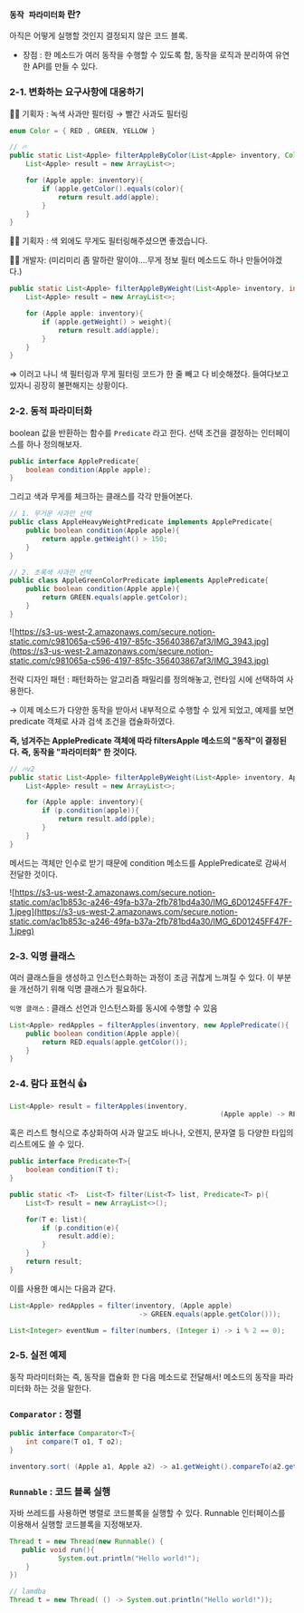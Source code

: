 

### `동작 파라미터화` 란?

아직은 어떻게 실행할 것인지 결정되지 않은 코드 블록. 

- 장점 : 한 메소드가 여러 동작을 수행할 수 있도록 함, 동작을 로직과 분리하여 유연한 API를 만들 수 있다.

### 2-1. 변화하는 요구사항에 대응하기

👩‍🌾 기획자 : 녹색 사과만 필터링 → 빨간 사과도 필터링

```java
enum Color = { RED , GREEN, YELLOW }

// 🔥
public static List<Apple> filterAppleByColor(List<Apple> inventory, Color color){
	List<Apple> result = new ArrayList<>;

	for (Apple apple: inventory){
		if (apple.getColor().equals(color){
			return result.add(apple);
		}
	}
}
```

👩‍🌾 기획자 : 색 외에도 무게도 필터링해주셨으면 좋겠습니다.

👩‍💻 개발자: (미리미리 좀 말하란 말이야....무게 정보 필터 메소드도 하나 만들어야겠다.)

```java
public static List<Apple> filterAppleByWeight(List<Apple> inventory, int weight){
	List<Apple> result = new ArrayList<>;

	for (Apple apple: inventory){
		if (apple.getWeight() > weight){
			return result.add(apple);
		}
	}
}
```

⇒ 이러고 나니 색 필터링과 무게 필터링 코드가 한 줄 빼고 다 비슷해졌다. 들여다보고 있자니 굉장히 불편해지는 상황이다.

### 2-2. 동적 파라미터화

boolean 값을 반환하는 함수를 `Predicate` 라고 한다. 선택 조건을 결정하는 인터페이스를 하나 정의해보자.

```java
public interface ApplePredicate{
	boolean condition(Apple apple);
}
```

그리고 색과 무게를 체크하는 클래스를 각각 만들어본다.

```java
// 1. 무거운 사과만 선택
public class AppleHeavyWeightPredicate implements ApplePredicate{
	public boolean condition(Apple apple){
		return apple.getWeight() > 150;
	}
}
```

```java
// 2. 초록색 사과만 선택
public class AppleGreenColorPredicate implements ApplePredicate{
	public boolean condition(Apple apple){
		return GREEN.equals(apple.getColor);
	}
}
```

![https://s3-us-west-2.amazonaws.com/secure.notion-static.com/c981065a-c596-4197-85fc-356403867af3/IMG_3943.jpg](https://s3-us-west-2.amazonaws.com/secure.notion-static.com/c981065a-c596-4197-85fc-356403867af3/IMG_3943.jpg)

전략 디자인 패턴 : 패턴화하는 알고리즘 패밀리를 정의해놓고, 런타임 시에 선택하여 사용한다.

→ 이제 메소드가 다양한 동작을 받아서 내부적으로 수행할 수 있게 되었고, 예제를 보면 predicate 객체로 사과 검색 조건을 캡슐화하였다. 

**즉, 넘겨주는 ApplePredicate 객체에 따라 filtersApple 메소드의 "동작"이 결정된다. 즉, 동작을 "파라미터화" 한 것이다.** 

```java
// 🔥v2
public static List<Apple> filterAppleByWeight(List<Apple> inventory, ApplePredicate p){
	List<Apple> result = new ArrayList<>;

	for (Apple apple: inventory){
		if (p.condition(apple)){
			return result.add(pple);
		}
	}
}
```

메서드는 객체만 인수로 받기 때문에 condition 메소드를 ApplePredicate로 감싸서 전달한 것이다.

![https://s3-us-west-2.amazonaws.com/secure.notion-static.com/ac1b853c-a246-49fa-b37a-2fb781bd4a30/IMG_6D01245FF47F-1.jpeg](https://s3-us-west-2.amazonaws.com/secure.notion-static.com/ac1b853c-a246-49fa-b37a-2fb781bd4a30/IMG_6D01245FF47F-1.jpeg)

### 2-3. 익명 클래스

여러 클래스들을 생성하고 인스턴스화하는 과정이 조금 귀찮게 느껴질 수 있다. 이 부분을 개선하기 위해 익명 클래스가 필요하다.

`익명 클래스` : 클래스 선언과 인스턴스화를 동시에 수행할 수 있음

```java
List<Apple> redApples = filterApples(inventory, new ApplePredicate(){
	public boolean condition(Apple apple){
		return RED.equals(apple.getColor());
	}
}
```

### 2-4. 람다 표현식 👍

```java
List<Apple> result = filterApples(inventory, 
													(Apple apple) -> RED.equals(apple.getColor)));
```

혹은 리스트 형식으로 추상화하여 사과 말고도 바나나, 오렌지, 문자열 등 다양한 타입의 리스트에도 쓸 수 있다.

```java
public interface Predicate<T>{
	boolean condition(T t);
}

public static <T>  List<T> filter(List<T> list, Predicate<T> p){
	List<T> result = new ArrayList<>();

	for(T e: list){
		if (p.condition(e){
			result.add(e);
		}
	}
	return result;
}
```

이를 사용한 예시는 다음과 같다.

```java
List<Apple> redApples = filter(inventory, (Apple apple) 
								-> GREEN.equals(apple.getColor()));

List<Integer> eventNum = filter(numbers, (Integer i) -> i % 2 == 0);
```

### 2-5. 실전 예제

동작 파라미터화는 즉, 동작을 캡슐화 한 다음 메소드로 전달해서! 메소드의 동작을 파라미터화 하는 것을 말한다.

### `Comparator` : 정렬

```java
public interface Comparator<T>{
	int compare(T o1, T o2);
}
```

```java
inventory.sort( (Apple a1, Apple a2) -> a1.getWeight().compareTo(a2.getWeight()));
```

### `Runnable` : 코드 블록 실행

자바 쓰레드를 사용하면 병렬로 코드블록을 실행할 수 있다. Runnable 인터페이스를 이용해서 실행할 코드블록을 지정해보자.

```java
Thread t = new Thread(new Runnable() {
   public void run(){
			System.out.println("Hello world!");
	}
})

// lamdba
Thread t = new Thread( () -> System.out.println("Hello world!"));
```
